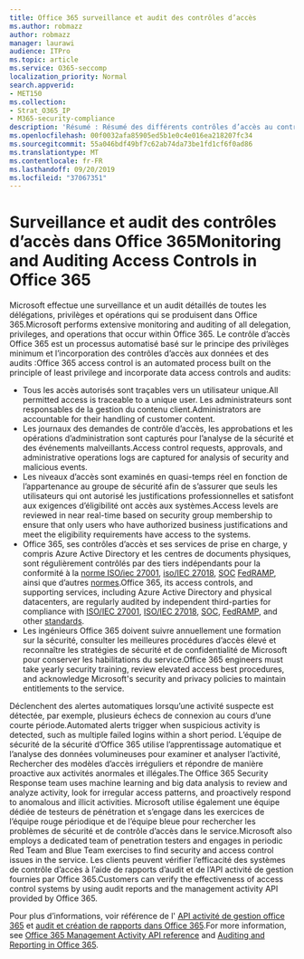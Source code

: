 ```yaml
---
title: Office 365 surveillance et audit des contrôles d’accès
ms.author: robmazz
author: robmazz
manager: laurawi
audience: ITPro
ms.topic: article
ms.service: O365-seccomp
localization_priority: Normal
search.appverid:
- MET150
ms.collection:
- Strat_O365_IP
- M365-security-compliance
description: 'Résumé : Résumé des différents contrôles d’accès au contrôle et à l’audit disponibles dans Office 365.'
ms.openlocfilehash: 00f0032afa85905ed5b1e0c4e016ea218207fc34
ms.sourcegitcommit: 55a046bdf49bf7c62ab74da73be1fd1cf6f0ad86
ms.translationtype: MT
ms.contentlocale: fr-FR
ms.lasthandoff: 09/20/2019
ms.locfileid: "37067351"
---
```

# <a name="monitoring-and-auditing-access-controls-in-office-365"></a><span data-ttu-id="1427d-103">Surveillance et audit des contrôles d’accès dans Office 365</span><span class="sxs-lookup"><span data-stu-id="1427d-103">Monitoring and Auditing Access Controls in Office 365</span></span>

<span data-ttu-id="1427d-104">Microsoft effectue une surveillance et un audit détaillés de toutes les délégations, privilèges et opérations qui se produisent dans Office 365.</span><span class="sxs-lookup"><span data-stu-id="1427d-104">Microsoft performs extensive monitoring and auditing of all delegation, privileges, and operations that occur within Office 365.</span></span> <span data-ttu-id="1427d-105">Le contrôle d’accès Office 365 est un processus automatisé basé sur le principe des privilèges minimum et l’incorporation des contrôles d’accès aux données et des audits :</span><span class="sxs-lookup"><span data-stu-id="1427d-105">Office 365 access control is an automated process built on the principle of least privilege and incorporate data access controls and audits:</span></span>

- <span data-ttu-id="1427d-106">Tous les accès autorisés sont traçables vers un utilisateur unique.</span><span class="sxs-lookup"><span data-stu-id="1427d-106">All permitted access is traceable to a unique user.</span></span> <span data-ttu-id="1427d-107">Les administrateurs sont responsables de la gestion du contenu client.</span><span class="sxs-lookup"><span data-stu-id="1427d-107">Administrators are accountable for their handling of customer content.</span></span>
- <span data-ttu-id="1427d-108">Les journaux des demandes de contrôle d’accès, les approbations et les opérations d’administration sont capturés pour l’analyse de la sécurité et des événements malveillants.</span><span class="sxs-lookup"><span data-stu-id="1427d-108">Access control requests, approvals, and administrative operations logs are captured for analysis of security and malicious events.</span></span>
- <span data-ttu-id="1427d-109">Les niveaux d’accès sont examinés en quasi-temps réel en fonction de l’appartenance au groupe de sécurité afin de s’assurer que seuls les utilisateurs qui ont autorisé les justifications professionnelles et satisfont aux exigences d’éligibilité ont accès aux systèmes.</span><span class="sxs-lookup"><span data-stu-id="1427d-109">Access levels are reviewed in near real-time based on security group membership to ensure that only users who have authorized business justifications and meet the eligibility requirements have access to the systems.</span></span>
- <span data-ttu-id="1427d-110">Office 365, ses contrôles d’accès et ses services de prise en charge, y compris Azure Active Directory et les centres de documents physiques, sont régulièrement contrôlés par des tiers indépendants pour la conformité à la [norme ISO/iec 27001](https://www.microsoft.com/en-us/TrustCenter/Compliance/iso-iec-27001), [iso/IEC 27018](https://www.microsoft.com/en-us/TrustCenter/Compliance/iso-iec-27018), [SOC](https://www.microsoft.com/en-us/TrustCenter/Compliance/SOC) [ FedRAMP](https://www.microsoft.com/en-us/TrustCenter/Compliance/FedRAMP), ainsi que d’autres [normes](https://www.microsoft.com/en-us/TrustCenter/Compliance?service=Office#Icons).</span><span class="sxs-lookup"><span data-stu-id="1427d-110">Office 365, its access controls, and supporting services, including Azure Active Directory and physical datacenters, are regularly audited by independent third-parties for compliance with [ISO/IEC 27001](https://www.microsoft.com/en-us/TrustCenter/Compliance/iso-iec-27001), [ISO/IEC 27018](https://www.microsoft.com/en-us/TrustCenter/Compliance/iso-iec-27018), [SOC](https://www.microsoft.com/en-us/TrustCenter/Compliance/SOC), [FedRAMP](https://www.microsoft.com/en-us/TrustCenter/Compliance/FedRAMP), and other [standards](https://www.microsoft.com/en-us/TrustCenter/Compliance?service=Office#Icons).</span></span>
- <span data-ttu-id="1427d-111">Les ingénieurs Office 365 doivent suivre annuellement une formation sur la sécurité, consulter les meilleures procédures d’accès élevé et reconnaître les stratégies de sécurité et de confidentialité de Microsoft pour conserver les habilitations du service.</span><span class="sxs-lookup"><span data-stu-id="1427d-111">Office 365 engineers must take yearly security training, review elevated access best procedures, and acknowledge Microsoft's security and privacy policies to maintain entitlements to the service.</span></span>

<span data-ttu-id="1427d-112">Déclenchent des alertes automatiques lorsqu’une activité suspecte est détectée, par exemple, plusieurs échecs de connexion au cours d’une courte période.</span><span class="sxs-lookup"><span data-stu-id="1427d-112">Automated alerts trigger when suspicious activity is detected, such as multiple failed logins within a short period.</span></span> <span data-ttu-id="1427d-113">L’équipe de sécurité de la sécurité d’Office 365 utilise l’apprentissage automatique et l’analyse des données volumineuses pour examiner et analyser l’activité, Rechercher des modèles d’accès irréguliers et répondre de manière proactive aux activités anormales et illégales.</span><span class="sxs-lookup"><span data-stu-id="1427d-113">The Office 365 Security Response team uses machine learning and big data analysis to review and analyze activity, look for irregular access patterns, and proactively respond to anomalous and illicit activities.</span></span> <span data-ttu-id="1427d-114">Microsoft utilise également une équipe dédiée de testeurs de pénétration et s’engage dans les exercices de l’équipe rouge périodique et de l’équipe bleue pour rechercher les problèmes de sécurité et de contrôle d’accès dans le service.</span><span class="sxs-lookup"><span data-stu-id="1427d-114">Microsoft also employs a dedicated team of penetration testers and engages in periodic Red Team and Blue Team exercises to find security and access control issues in the service.</span></span> <span data-ttu-id="1427d-115">Les clients peuvent vérifier l’efficacité des systèmes de contrôle d’accès à l’aide de rapports d’audit et de l’API activité de gestion fournies par Office 365.</span><span class="sxs-lookup"><span data-stu-id="1427d-115">Customers can verify the effectiveness of access control systems by using audit reports and the management activity API provided by Office 365.</span></span>

<span data-ttu-id="1427d-116">Pour plus d’informations, voir référence de l' [API activité de gestion office 365](https://msdn.microsoft.com/en-us/library/office/mt227394.aspx) et [audit et création de rapports dans Office 365](office-365-auditing-and-reporting-overview.md).</span><span class="sxs-lookup"><span data-stu-id="1427d-116">For more information, see [Office 365 Management Activity API reference](https://msdn.microsoft.com/en-us/library/office/mt227394.aspx) and [Auditing and Reporting in Office 365](office-365-auditing-and-reporting-overview.md).</span></span>
